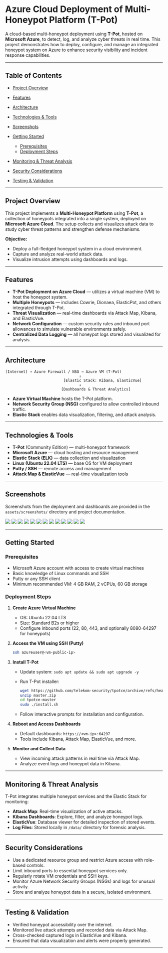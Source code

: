 # Azure Cloud Deployment of Multi-Honeypot Platform (T-Pot) 

A cloud-based multi-honeypot deployment using **T-Pot**, hosted on **Microsoft Azure**, to detect, log, and analyze cyber threats in real time. This project demonstrates how to deploy, configure, and manage an integrated honeypot system on Azure to enhance security visibility and incident response capabilities.

---

## Table of Contents

* [Project Overview](#project-overview)
* [Features](#features)
* [Architecture](#architecture)
* [Technologies & Tools](#technologies--tools)
* [Screenshots](#screenshots)
* [Getting Started](#getting-started)

  * [Prerequisites](#prerequisites)
  * [Deployment Steps](#deployment-steps)
* [Monitoring & Threat Analysis](#monitoring--threat-analysis)
* [Security Considerations](#security-considerations)
* [Testing & Validation](#testing--validation)

---

## Project Overview

This project implements a **Multi-Honeypot Platform** using **T-Pot**, a collection of honeypots integrated into a single system, deployed on **Microsoft Azure Cloud**. The setup collects and visualizes attack data to study cyber threat patterns and strengthen defense mechanisms.

**Objective:**

* Deploy a full-fledged honeypot system in a cloud environment.
* Capture and analyze real-world attack data.
* Visualize intrusion attempts using dashboards and logs.

---

## Features

* **T-Pot Deployment on Azure Cloud** — utilizes a virtual machine (VM) to host the honeypot system.
* **Multiple Honeypots** — includes Cowrie, Dionaea, ElasticPot, and others integrated through T-Pot.
* **Threat Visualization** — real-time dashboards via Attack Map, Kibana, and ElasticVue.
* **Network Configuration** — custom security rules and inbound port allowances to simulate vulnerable environments safely.
* **Centralized Data Logging** — all honeypot logs stored and visualized for analysis.

---

## Architecture

```
[Internet] → Azure Firewall / NSG → Azure VM (T-Pot)
                                 ↓
                          [Elastic Stack: Kibana, ElasticVue]
                                 ↓
                         [Dashboards & Threat Analytics]
```

* **Azure Virtual Machine** hosts the T-Pot platform.
* **Network Security Group (NSG)** configured to allow controlled inbound traffic.
* **Elastic Stack** enables data visualization, filtering, and attack analysis.

---

## Technologies & Tools

* **T-Pot** (Community Edition) — multi-honeypot framework
* **Microsoft Azure** — cloud hosting and resource management
* **Elastic Stack (ELK)** — data collection and visualization
* **Linux (Ubuntu 22.04 LTS)** — base OS for VM deployment
* **Putty / SSH** — remote access and management
* **Attack Map & ElasticVue** — real-time visualization tools

---

## Screenshots

Screenshots from the deployment and dashboards are provided in the `assets/screenshots/` directory and project documentation. 

![](assets/screenshots/img5.jpg)
![](assets/screenshots/img7.jpg)
![](assets/screenshots/img10.jpg)
![](assets/screenshots/img13.jpg)
![](assets/screenshots/img16.jpg)
![](assets/screenshots/img17.jpg)
![](assets/screenshots/img20.jpg)
![](assets/screenshots/img21.jpg)
![](assets/screenshots/img22.jpg)
![](assets/screenshots/img25.jpg)
![](assets/screenshots/img26.jpg)
![](assets/screenshots/img29.jpg)
![](assets/screenshots/img30.jpg)

---

## Getting Started

### Prerequisites

* Microsoft Azure account with access to create virtual machines
* Basic knowledge of Linux commands and SSH
* Putty or any SSH client
* Minimum recommended VM: 4 GB RAM, 2 vCPUs, 60 GB storage

### Deployment Steps

1. **Create Azure Virtual Machine**

   * OS: Ubuntu 22.04 LTS
   * Size: Standard B2s or higher
   * Configure inbound ports (22, 80, 443, and optionally 8080-64297 for honeypots)

2. **Access the VM using SSH (Putty)**

   ```bash
   ssh azureuser@<vm-public-ip>
   ```

3. **Install T-Pot**

   * Update system: `sudo apt update && sudo apt upgrade -y`
   * Run T-Pot installer:

     ```bash
     wget https://github.com/telekom-security/tpotce/archive/refs/heads/master.zip
     unzip master.zip
     cd tpotce-master
     sudo ./install.sh
     ```
   * Follow interactive prompts for installation and configuration.

4. **Reboot and Access Dashboards**

   * Default dashboards: `https://<vm-ip>:64297`
   * Tools include Kibana, Attack Map, ElasticVue, and more.

5. **Monitor and Collect Data**

   * View incoming attack patterns in real time via Attack Map.
   * Analyze event logs and honeypot data in Kibana.

---

## Monitoring & Threat Analysis

T-Pot integrates multiple honeypot services and the Elastic Stack for monitoring:

* **Attack Map**: Real-time visualization of active attacks.
* **Kibana Dashboards**: Explore, filter, and analyze honeypot logs.
* **ElasticVue**: Database viewer for detailed inspection of stored events.
* **Log Files**: Stored locally in `/data/` directory for forensic analysis.

---

## Security Considerations

* Use a dedicated resource group and restrict Azure access with role-based controls.
* Limit inbound ports to essential honeypot services only.
* Regularly rotate VM credentials and SSH keys.
* Monitor Azure Network Security Groups (NSGs) and logs for unusual activity.
* Store and analyze honeypot data in a secure, isolated environment.

---

## Testing & Validation

* Verified honeypot accessibility over the internet.
* Monitored live attack attempts and recorded data via Attack Map.
* Cross-checked captured logs in ElasticVue and Kibana.
* Ensured that data visualization and alerts were properly generated.

---

